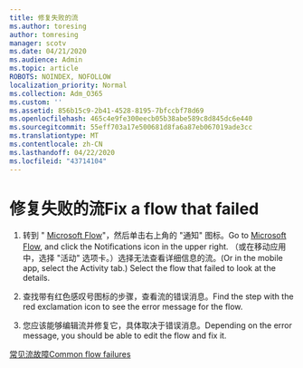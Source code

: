 ```yaml
---
title: 修复失败的流
ms.author: toresing
author: tomresing
manager: scotv
ms.date: 04/21/2020
ms.audience: Admin
ms.topic: article
ROBOTS: NOINDEX, NOFOLLOW
localization_priority: Normal
ms.collection: Adm_O365
ms.custom: ''
ms.assetid: 856b15c9-2b41-4528-8195-7bfccbf78d69
ms.openlocfilehash: 465c4e9fe300eecb05b38abe589c8d845dc6e440
ms.sourcegitcommit: 55eff703a17e500681d8fa6a87eb067019ade3cc
ms.translationtype: MT
ms.contentlocale: zh-CN
ms.lasthandoff: 04/22/2020
ms.locfileid: "43714104"
---
```

# <a name="fix-a-flow-that-failed"></a><span data-ttu-id="4cd4c-102">修复失败的流</span><span class="sxs-lookup"><span data-stu-id="4cd4c-102">Fix a flow that failed</span></span>

1. <span data-ttu-id="4cd4c-103">转到 " [Microsoft Flow](https://flow.microsoft.com/)"，然后单击右上角的 "通知" 图标。</span><span class="sxs-lookup"><span data-stu-id="4cd4c-103">Go to [Microsoft Flow](https://flow.microsoft.com/), and click the Notifications icon in the upper right.</span></span> <span data-ttu-id="4cd4c-104">（或在移动应用中，选择 "活动" 选项卡。）选择无法查看详细信息的流。</span><span class="sxs-lookup"><span data-stu-id="4cd4c-104">(Or in the mobile app, select the Activity tab.) Select the flow that failed to look at the details.</span></span>
    
2. <span data-ttu-id="4cd4c-105">查找带有红色感叹号图标的步骤，查看流的错误消息。</span><span class="sxs-lookup"><span data-stu-id="4cd4c-105">Find the step with the red exclamation icon to see the error message for the flow.</span></span>
    
3. <span data-ttu-id="4cd4c-106">您应该能够编辑流并修复它，具体取决于错误消息。</span><span class="sxs-lookup"><span data-stu-id="4cd4c-106">Depending on the error message, you should be able to edit the flow and fix it.</span></span> 
    
[<span data-ttu-id="4cd4c-107">常见流故障</span><span class="sxs-lookup"><span data-stu-id="4cd4c-107">Common flow failures</span></span>](https://go.microsoft.com/fwlink/?linkid=872110)
  

